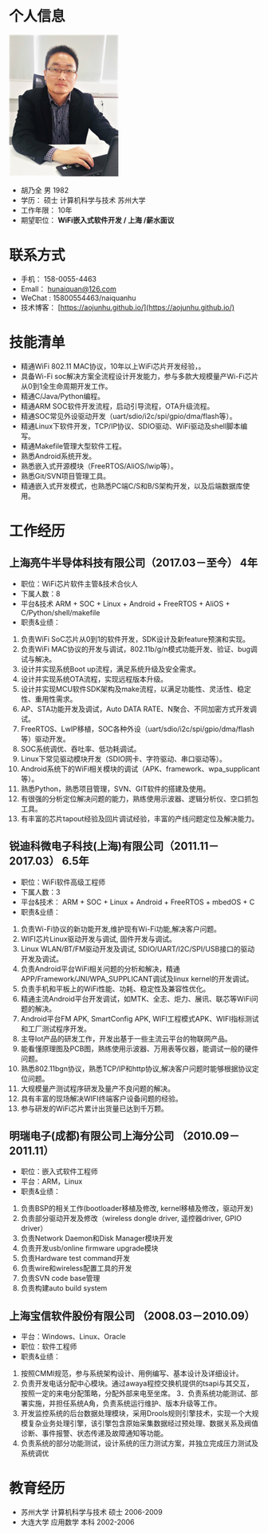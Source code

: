 # 个人信息
![](\images\collections\head_in_resume_mini.png)
+ 胡乃全           男         1982 
+ 学历：          硕士      计算机科学与技术      苏州大学
+ 工作年限：  10年
+ 期望职位：  **WiFi嵌入式软件开发 / 上海 /薪水面议**

# 联系方式
+ 手机：          158-0055-4463
+ Emall：        hunaiquan@126.com
+ WeChat :      15800554463/naiquanhu
+ 技术博客：  [https://aojunhu.github.io/](https://aojunhu.github.io/)

# 技能清单
* 精通WiFi 802.11 MAC协议，10年以上WiFi芯片开发经验，。
* 具备Wi-Fi soc解决方案全流程设计开发能力，参与多款大规模量产Wi-Fi芯片从0到1全生命周期开发工作。
* 精通C/Java/Python编程。
* 精通ARM SOC软件开发流程，启动引导流程，OTA升级流程。
* 精通SOC常见外设驱动开发（uart/sdio/i2c/spi/gpio/dma/flash等）。
* 精通Linux下软件开发，TCP/IP协议、SDIO驱动、WiFi驱动及shell脚本编写。
* 精通Makefile管理大型软件工程。
* 熟悉Android系统开发。
* 熟悉嵌入式开源模块（FreeRTOS/AliOS/lwip等）。
* 熟悉Git/SVN项目管理工具。
* 精通嵌入式开发模式，也熟悉PC端C/S和B/S架构开发，以及后端数据库使用。

# 工作经历
## 上海亮牛半导体科技有限公司（2017.03－至今） 4年
+ 职位：WiFi芯片软件主管&技术合伙人
+ 下属人数：8
+ 平台&技术
ARM + SOC + Linux + Android + FreeRTOS + AliOS + C/Python/shell/makefile
+  职责&业绩：
1. 负责WiFi SoC芯片从0到1的软件开发，SDK设计及新feature预演和实现。
2. 负责WiFi MAC协议的开发与调试，802.11b/g/n模式功能开发、验证、bug调试与解决。
3. 设计并实现系统Boot up流程，满足系统升级及安全需求。
4. 设计并实现系统OTA流程，实现远程版本升级。
5. 设计并实现MCU软件SDK架构及make流程，以满足功能性、灵活性、稳定性、重用性需求。
6. AP、STA功能开发及调试，Auto DATA RATE、N聚合、不同加密方式开发调试。
7. FreeRTOS、LwIP移植，SOC各种外设（uart/sdio/i2c/spi/gpio/dma/flash等）驱动开发。
8. SOC系统调优、吞吐率、低功耗调试。
9. Linux下常见驱动模块开发（SDIO网卡、字符驱动、串口驱动等）。
10. Android系统下的WiFi相关模块的调试（APK、framework、wpa_supplicant等）。
11. 熟悉Python，熟悉项目管理，SVN、GIT软件的搭建及使用。
12. 有很强的分析定位解决问题的能力，熟练使用示波器、逻辑分析仪、空口抓包工具。
13. 有丰富的芯片tapout经验及回片调试经验，丰富的产线问题定位及解决能力。

## 锐迪科微电子科技(上海)有限公司（2011.11－2017.03） 6.5年
+ 职位：WiFi软件高级工程师
+ 下属人数：3
+ 平台&技术：
ARM + SOC + Linux + Android + FreeRTOS + mbedOS + C
+ 职责&业绩：
1. 负责Wi-Fi协议的新功能开发,维护现有Wi-Fi功能,解决客户问题。 
2. WIFI芯片Linux驱动开发与调试, 固件开发与调试。 
3. Linux WLAN/BT/FM驱动开发及调试, SDIO/UART/I2C/SPI/USB接口的驱动开发及调试。 
4. 负责Android平台WiFi相关问题的分析和解决，精通APP/Framework/JNI/WPA_SUPPLICANT调试及linux kernel的开发调试。 
5. 负责手机和平板上的WiFi性能、功耗、稳定性及兼容性优化。 
6. 精通主流Android平台开发调试，如MTK、全志、炬力、展讯、联芯等WiFi问题的解决。 
7. Android平台FM APK, SmartConfig APK, WIFI工程模式APK、WIFI指标测试和工厂测试程序开发。
8. 主导Iot产品的研发工作，开发出基于一些主流云平台的物联网产品。 
9. 能看懂原理图及PCB图，熟练使用示波器、万用表等仪器，能调试一般的硬件问题。 
10. 熟悉802.11bgn协议，熟悉TCP/IP和http协议,解决客户问题时能够根据协议定位问题。 
12. 大规模量产测试程序研发及量产不良问题的解决。 
13. 具有丰富的现场解决WIFI终端客户设备问题的经验。 
14. 参与研发的WiFi芯片累计出货量已达到千万颗。

## 明瑞电子(成都)有限公司上海分公司  （2010.09－2011.11）
+ 职位：嵌入式软件工程师
+ 平台：ARM，Linux
+ 职责&业绩：
1. 负责BSP的相关工作(bootloader移植及修改, kernel移植及修改，驱动开发) 
2. 负责部分驱动开发及修改（wireless dongle driver, 遥控器driver, GPIO driver） 
3. 负责Network Daemon和Disk Manager模块开发 
4. 负责开发usb/online firmware upgrade模块 
5. 负责Hardware test command开发 
6. 负责wire和wireless配置工具的开发 
7. 负责SVN code base管理 
8. 负责构建auto build system

## 上海宝信软件股份有限公司  （2008.03－2010.09）
+ 平台：Windows、Linux、Oracle
+ 职位：软件工程师
+ 职责&业绩：
1. 按照CMMI规范，参与系统架构设计、用例编写、基本设计及详细设计。 
2. 负责开发电话分配中心模块。通过awaya程控交换机提供的tsapi与其交互，按照一定的来电分配策略，分配外部来电至坐席。 
3．负责系统功能测试、部署实施，并担任系统A角，负责系统运行维护、版本升级等工作。 
4. 开发监控系统的后台数据处理模块，采用Drools规则引擎技术，实现一个大规模复杂业务处理引擎，该引擎包含原始采集数据经过预处理、数据关系及阀值诊断、事件报警、状态传递及故障通知等功能。
5. 负责系统的部分功能测试，设计系统的压力测试方案，并独立完成压力测试及系统调优

# 教育经历
+ 苏州大学         计算机科学与技术           硕士           2006-2009
+ 大连大学         应用数学                          本科           2002-2006

